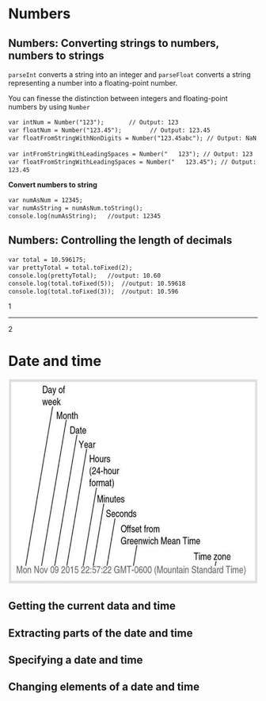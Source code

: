 # Numbers

## Numbers: Converting strings to numbers, numbers to strings

`parseInt` converts a string into an integer and `parseFloat` converts a string representing a number into a floating-point number.

You can finesse the distinction between integers and floating-point numbers by using `Number`

```
var intNum = Number("123");       // Output: 123
var floatNum = Number("123.45");        // Output: 123.45
var floatFromStringWithNonDigits = Number("123.45abc"); // Output: NaN

var intFromStringWithLeadingSpaces = Number("   123"); // Output: 123
var floatFromStringWithLeadingSpaces = Number("   123.45"); // Output: 123.45
```

**Convert numbers to string**
```
var numAsNum = 12345;
var numAsString = numAsNum.toString();
console.log(numAsString);   //output: 12345
```

## Numbers: Controlling the length of decimals

```
var total = 10.596175;
var prettyTotal = total.toFixed(2);
console.log(prettyTotal);   //output: 10.60
console.log(total.toFixed(5));  //output: 10.59618
console.log(total.toFixed(3));  //output: 10.596
```

1
<hr>
2

# Date and time
![JavaScript Date Object](resources/JS_date_object.jpg)
## Getting the current data and time
## Extracting parts of the date and time
## Specifying a date and time
## Changing elements of a date and time
